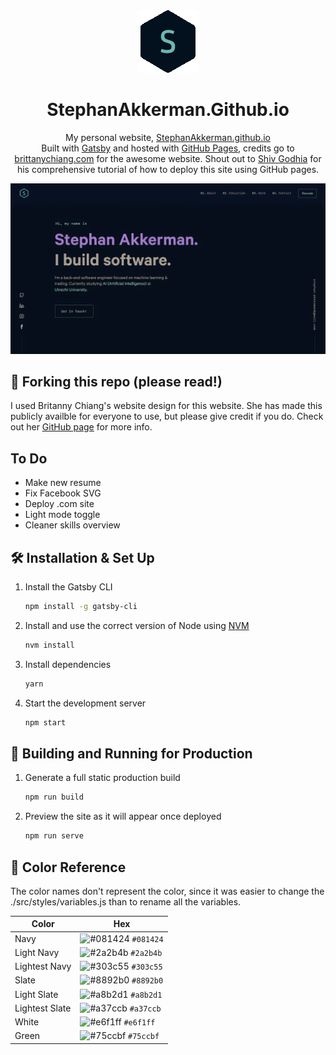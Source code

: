 <div align="center">
  <img alt="Logo" src="./src/images/logo.png" width="100" />
</div>
<h1 align="center">
  StephanAkkerman.Github.io
</h1>
<p align="center">
  My personal website, <a href="https://stephanakkerman.github.io" target="_blank">StephanAkkerman.github.io</a>
  <br>
  Built with <a href="https://www.gatsbyjs.org/" target="_blank">Gatsby</a> and hosted with <a href="https://pages.github.com/" target="_blank">GitHub Pages</a>, credits go to <a href="https://brittanychiang.com" target="_blank">brittanychiang.com</a> for the awesome website.
  Shout out to <a href="https://github.com/hivestrung" target="_blank">Shiv Godhia</a> for his comprehensive tutorial of how to deploy this site using GitHub pages.
</p>

![demo](./src/images/demo.png)

## 🚨 Forking this repo (please read!)

I used Britanny Chiang's website design for this website. 
She has made this publicly availble for everyone to use, but please give credit if you do.
Check out her [GitHub page](https://github.com/bchiang7/v4) for more info.

## To Do
- Make new resume
- Fix Facebook SVG
- Deploy .com site
- Light mode toggle
- Cleaner skills overview

## 🛠 Installation & Set Up

1. Install the Gatsby CLI

   ```sh
   npm install -g gatsby-cli
   ```

2. Install and use the correct version of Node using [NVM](https://github.com/nvm-sh/nvm)

   ```sh
   nvm install
   ```

3. Install dependencies

   ```sh
   yarn
   ```

4. Start the development server

   ```sh
   npm start
   ```

## 🚀 Building and Running for Production

1. Generate a full static production build

   ```sh
   npm run build
   ```

1. Preview the site as it will appear once deployed

   ```sh
   npm run serve
   ```

## 🎨 Color Reference

The color names don't represent the color, since it was easier to change the ./src/styles/variables.js than to rename all the variables.

| Color          | Hex                                                                |
| -------------- | ------------------------------------------------------------------ |
| Navy           | ![#081424](https://via.placeholder.com/10/081424?text=+) `#081424` |
| Light Navy     | ![#2a2b4b](https://via.placeholder.com/10/2a2b4b?text=+) `#2a2b4b` |
| Lightest Navy  | ![#303c55](https://via.placeholder.com/10/303C55?text=+) `#303c55` |
| Slate          | ![#8892b0](https://via.placeholder.com/10/8892b0?text=+) `#8892b0` |
| Light Slate    | ![#a8b2d1](https://via.placeholder.com/10/a8b2d1?text=+) `#a8b2d1` |
| Lightest Slate | ![#a37ccb](https://via.placeholder.com/10/a37ccb?text=+) `#a37ccb` |
| White          | ![#e6f1ff](https://via.placeholder.com/10/e6f1ff?text=+) `#e6f1ff` |
| Green          | ![#75ccbf](https://via.placeholder.com/10/75ccbf?text=+) `#75ccbf` |
